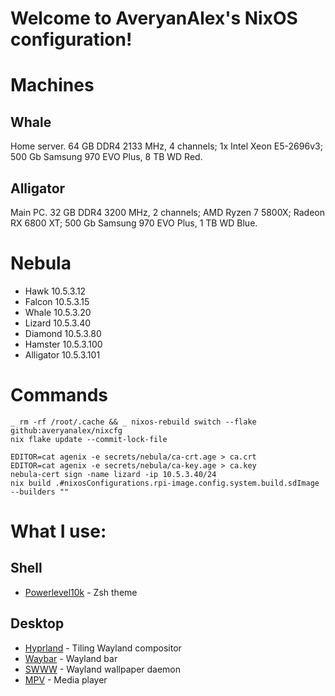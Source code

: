 # Welcome to AveryanAlex's NixOS configuration!

# Machines

## Whale

Home server. 64 GB DDR4 2133 MHz, 4 channels; 1x Intel Xeon E5-2696v3; 500 Gb Samsung 970 EVO Plus, 8 TB WD Red.

## Alligator

Main PC. 32 GB DDR4 3200 MHz, 2 channels; AMD Ryzen 7 5800X; Radeon RX 6800 XT; 500 Gb Samsung 970 EVO Plus, 1 TB WD Blue.

# Nebula

- Hawk 10.5.3.12
- Falcon 10.5.3.15
- Whale 10.5.3.20
- Lizard 10.5.3.40
- Diamond 10.5.3.80
- Hamster 10.5.3.100
- Alligator 10.5.3.101

# Commands

```shell
_ rm -rf /root/.cache && _ nixos-rebuild switch --flake github:averyanalex/nixcfg
nix flake update --commit-lock-file

EDITOR=cat agenix -e secrets/nebula/ca-crt.age > ca.crt
EDITOR=cat agenix -e secrets/nebula/ca-key.age > ca.key
nebula-cert sign -name lizard -ip 10.5.3.40/24
nix build .#nixosConfigurations.rpi-image.config.system.build.sdImage --builders ""
```

# What I use:

## Shell

<!-- - [Zsh](https://www.zsh.org/) -->

- [Powerlevel10k](https://github.com/romkatv/powerlevel10k) - Zsh theme

## Desktop

- [Hyprland](https://hyprland.org/) - Tiling Wayland compositor
- [Waybar](https://github.com/Alexays/Waybar) - Wayland bar
- [SWWW](https://github.com/Horus645/swww) - Wayland wallpaper daemon
- [MPV](https://mpv.io/) - Media player
<!-- - Firefox -->
